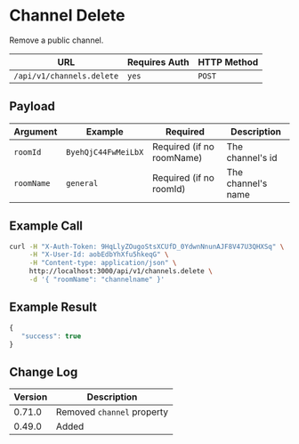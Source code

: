 # Channel Delete

Remove a public channel.

| URL                       | Requires Auth | HTTP Method |
| ------------------------- | ------------- | ----------- |
| `/api/v1/channels.delete` | `yes`         | `POST`      |

## Payload

| Argument   | Example             | Required                  | Description        |
| ---------- | ------------------- | ------------------------- | ------------------ |
| `roomId`   | `ByehQjC44FwMeiLbX` | Required (if no roomName) | The channel's id   |
| `roomName` | `general`           | Required (if no roomId)   | The channel's name |

## Example Call

```bash
curl -H "X-Auth-Token: 9HqLlyZOugoStsXCUfD_0YdwnNnunAJF8V47U3QHXSq" \
     -H "X-User-Id: aobEdbYhXfu5hkeqG" \
     -H "Content-type: application/json" \
     http://localhost:3000/api/v1/channels.delete \
     -d '{ "roomName": "channelname" }'
```

## Example Result

```javascript
{
   "success": true
}
```

## Change Log

| Version | Description                |
| ------- | -------------------------- |
| 0.71.0  | Removed `channel` property |
| 0.49.0  | Added                      |
